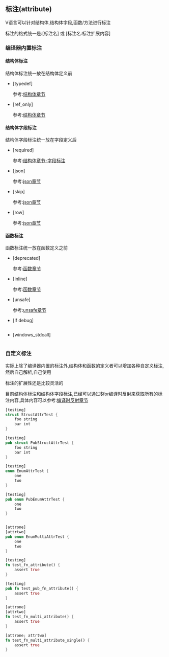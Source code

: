 ## 标注(attribute)

V语言可以针对结构体,结构体字段,函数/方法进行标注

标注的格式统一是:[标注名] 或 [标注名:标注扩展内容]

### 编译器内置标注

#### 结构体标注

结构体标注统一放在结构体定义前

- [typedef]

  参考:[结构体章节](struct.md)
  
- [ref_only]

  参考:[结构体章节](struct.md)

#### 结构体字段标注

结构体字段标注统一放在字段定义后

- [required]

  参考:[结构体章节-字段标注](struct.md)
  
- [json]

  参考:[json章节](json.md)
  
- [skip]

  参考:[json章节](json.md)
  
- [row]

  参考:[json章节](json.md)

#### 函数标注

函数标注统一放在函数定义之前

- [deprecated]

  参考:[函数章节](fn.md)
  
- [inline]

  参考:[函数章节](fn.md)

- [unsafe]

  参考:[unsafe章节](unsafe.md)

- [if debug]

  ```go
  
  ```

- [windows_stdcall]

  ```go
  
  ```

### 自定义标注

实际上除了编译器内置的标注外,结构体和函数的定义者可以增加各种自定义标注,然后自己解析,自己使用

标注的扩展性还是比较灵活的

目前结构体标注和结构体字段标注,已经可以通过$for编译时反射来获取所有的标注内容,具体内容可以参考:[编译时反射章节](crossplatform.md)

```rust
[testing]
struct StructAttrTest {
	foo string
	bar int
}

[testing]
pub struct PubStructAttrTest {
	foo string
	bar int
}

[testing]
enum EnumAttrTest {
	one
	two
}

[testing]
pub enum PubEnumAttrTest {
	one
	two
}


[attrone]
[attrtwo]
pub enum EnumMultiAttrTest {
	one
	two
}

[testing]
fn test_fn_attribute() {
	assert true
}

[testing]
pub fn test_pub_fn_attribute() {
	assert true
}

[attrone]
[attrtwo]
fn test_fn_multi_attribute() {
	assert true
}

[attrone; attrtwo]
fn test_fn_multi_attribute_single() {
	assert true
}

```

